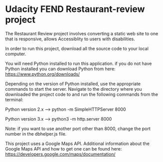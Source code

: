 # Udacity FEND Restaurant-review project
The Restaurant Review project involves converting a static web site to one that is responsive, allows Accessiblity to users with disabilities.

In order to run this project, download all the source code to your local computer.

You will need Python installed to run this application.
if you do not have Python installed you can download Python from here: https://www.python.org/downloads/

Depending on the version of Python installed, use the appropriate commands to start the server.
Navigate to the directory where you downloaded the project code to and run the following commands from the terminal:

Python version 2.x -->  python -m SimpleHTTPServer 8000

Python version 3.x -->  python3 -m http.server 8000

Note: if you want to use another port other than 8000, change the port number in the dbhelper.js file.

This project uses a Google Maps API. Additional information about the Google Maps API and how to get one can be found here:
https://developers.google.com/maps/documentation/


